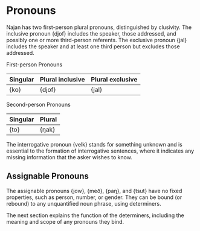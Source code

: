 # Pronouns

Najan has two first-person plural pronouns, distinguished by clusivity. The
inclusive pronoun {djof} includes the speaker, those addressed, and possibly
one or more third-person referents. The exclusive pronoun {jal} includes the
speaker and at least one third person but excludes those addressed.

<div class="caption">First-person Pronouns</div>

| Singular | Plural inclusive | Plural exclusive |
| :------- | :--------------- | :--------------- |
| {ko}     | {djof}           | {jal}            |

<div class="caption">Second-person Pronouns</div>

| Singular | Plural  |
| :------- | :------ |
| {to}     | {ŋak}   |

The interrogative pronoun {velk} stands for something unknown and is essential
to the formation of interrogative sentences, where it indicates any missing
information that the asker wishes to know.

## Assignable Pronouns

The assignable pronouns {jow}, {með}, {paŋ}, and {tsut} have no fixed
properties, such as person, number, or gender. They can be bound (or rebound) to
any unquantified noun phrase, using determiners.

The next section explains the function of the determiners, including the meaning
and scope of any pronouns they bind.

